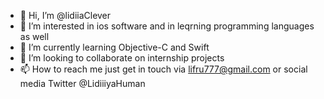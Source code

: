 - 👋 Hi, I’m @lidiiaClever
- 👀 I’m interested in ios software and in leqrning programming languages as well
- 🌱 I’m currently learning Objective-C and Swift
- 💞️ I’m looking to collaborate on internship projects
- 📫 How to reach me just get in touch via lifru777@gmail.com or social media Twitter @LidiiiyaHuman 

<!---
lidiiaClever/lidiiaClever is a ✨ special ✨ repository because its `README.md` (this file) appears on your GitHub profile.
You can click the Preview link to take a look at your changes.
--->
